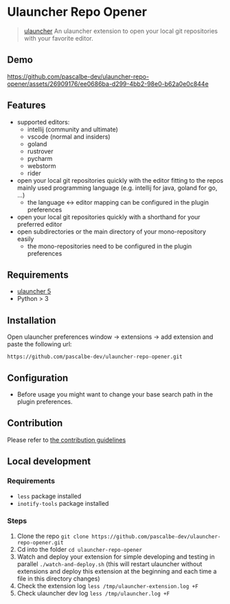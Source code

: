 # Ulauncher Repo Opener

> [ulauncher](https://ulauncher.io/) An ulauncher extension to open your local git repositories with your favorite editor.

## Demo

https://github.com/pascalbe-dev/ulauncher-repo-opener/assets/26909176/ee0686ba-d299-4bb2-98e0-b62a0e0c844e

## Features

- supported editors: 
  - intellij (community and ultimate)
  - vscode (normal and insiders)
  - goland
  - rustrover
  - pycharm
  - webstorm
  - rider
- open your local git repositories quickly with the editor fitting to the repos mainly used programming language (e.g. intellij for java, goland for go, ...)
  - the language <-> editor mapping can be configured in the plugin preferences
- open your local git repositories quickly with a shorthand for your preferred editor
- open subdirectories or the main directory of your mono-repository easily
  - the mono-repositories need to be configured in the plugin preferences

## Requirements

- [ulauncher 5](https://ulauncher.io/)
- Python > 3

## Installation

Open ulauncher preferences window -> extensions -> add extension and paste the following url:

`https://github.com/pascalbe-dev/ulauncher-repo-opener.git`

## Configuration

- Before usage you might want to change your base search path in the plugin preferences.

## Contribution

Please refer to [the contribution guidelines](./CONTRIBUTING.md)

## Local development

### Requirements

- `less` package installed
- `inotify-tools` package installed

### Steps

1. Clone the repo `git clone https://github.com/pascalbe-dev/ulauncher-repo-opener.git`
2. Cd into the folder `cd ulauncher-repo-opener`
3. Watch and deploy your extension for simple developing and testing in parallel `./watch-and-deploy.sh` (this will restart ulauncher without extensions and deploy this extension at the beginning and each time a file in this directory changes)
4. Check the extension log `less /tmp/ulauncher-extension.log +F`
5. Check ulauncher dev log `less /tmp/ulauncher.log +F`
